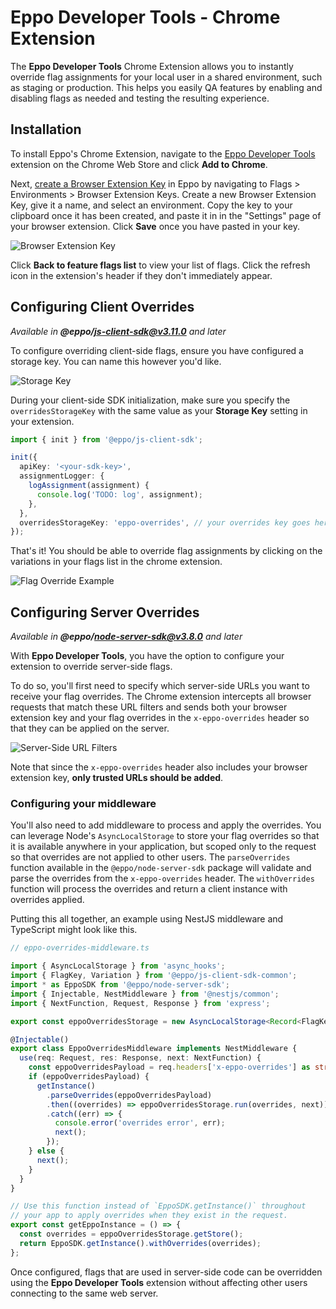 # Eppo Developer Tools - Chrome Extension

The **Eppo Developer Tools** Chrome Extension allows you to instantly override flag assignments for your local user in a shared environment, such as staging or production. This helps you easily QA features by enabling and disabling flags as needed and testing the resulting experience.

## Installation

To install Eppo's Chrome Extension, navigate to the [Eppo Developer Tools](https://chromewebstore.google.com/detail/eppo-developer-tools/aommfcceagiaibbaepafcpdfpmpidbme) extension on the Chrome Web Store and click **Add to Chrome**.

Next, [create a Browser Extension Key](https://eppo.cloud/configuration/environments/browser-extension-keys) in Eppo by navigating to Flags > Environments > Browser Extension Keys. Create a new Browser Extension Key, give it a name, and select an environment. Copy the key to your clipboard once it has been created, and paste it in in the "Settings" page of your browser extension. Click **Save** once you have pasted in your key.

![Browser Extension Key](/img/developer-tools-extension/browser-extension-key.png)

Click **Back to feature flags list** to view your list of flags. Click the refresh icon in the extension's header if they don't immediately appear.

## Configuring Client Overrides

*Available in **@eppo/js-client-sdk@v3.11.0** and later*

To configure overriding client-side flags, ensure you have configured a storage key. You can name this however you'd like.

![Storage Key](/img/developer-tools-extension/storage-key.png)

During your client-side SDK initialization, make sure you specify the `overridesStorageKey` with the same value as your **Storage Key** setting in your extension.

```typescript
import { init } from '@eppo/js-client-sdk';

init({
  apiKey: '<your-sdk-key>',
  assignmentLogger: {
    logAssignment(assignment) {
      console.log('TODO: log', assignment);
    },
  },
  overridesStorageKey: 'eppo-overrides', // your overrides key goes here
});
```

That's it! You should be able to override flag assignments by clicking on the variations in your flags list in the chrome extension.

![Flag Override Example](/img/developer-tools-extension/flag-override-example.png)

## Configuring Server Overrides

*Available in **@eppo/node-server-sdk@v3.8.0** and later*

With **Eppo Developer Tools**, you have the option to configure your extension to override server-side flags.

To do so, you'll first need to specify which server-side URLs you want to receive your flag overrides. The Chrome extension intercepts all browser requests that match these URL filters and sends both your browser extension key and your flag overrides in the `x-eppo-overrides` header so that they can be applied on the server.

![Server-Side URL Filters](/img/developer-tools-extension/server-side-url-filters.png)

Note that since the `x-eppo-overrides` header also includes your browser extension key, **only trusted URLs should be added**.

### Configuring your middleware

You'll also need to add middleware to process and apply the overrides. You can leverage Node's `AsyncLocalStorage` to store your flag overrides so that it is available anywhere in your application, but scoped only to the request so that overrides are not applied to other users. The `parseOverrides` function available in the `@eppo/node-server-sdk` package will validate and parse the overrides from the `x-eppo-overrides` header. The `withOverrides` function will process the overrides and return a client instance with overrides applied.

Putting this all together, an example using NestJS middleware and TypeScript might look like this.

```typescript
// eppo-overrides-middleware.ts

import { AsyncLocalStorage } from 'async_hooks';
import { FlagKey, Variation } from '@eppo/js-client-sdk-common';
import * as EppoSDK from '@eppo/node-server-sdk';
import { Injectable, NestMiddleware } from '@nestjs/common';
import { NextFunction, Request, Response } from 'express';

export const eppoOverridesStorage = new AsyncLocalStorage<Record<FlagKey, Variation> | undefined>();

@Injectable()
export class EppoOverridesMiddleware implements NestMiddleware {
  use(req: Request, res: Response, next: NextFunction) {
    const eppoOverridesPayload = req.headers['x-eppo-overrides'] as string | undefined;
    if (eppoOverridesPayload) {
      getInstance()
        .parseOverrides(eppoOverridesPayload)
        .then((overrides) => eppoOverridesStorage.run(overrides, next))
        .catch((err) => {
          console.error('overrides error', err);
          next();
        });
    } else {
      next();
    }
  }
}

// Use this function instead of `EppoSDK.getInstance()` throughout
// your app to apply overrides when they exist in the request.
export const getEppoInstance = () => {
  const overrides = eppoOverridesStorage.getStore();
  return EppoSDK.getInstance().withOverrides(overrides);
};
```

Once configured, flags that are used in server-side code can be overridden using the **Eppo Developer Tools** extension without affecting other users connecting to the same web server.